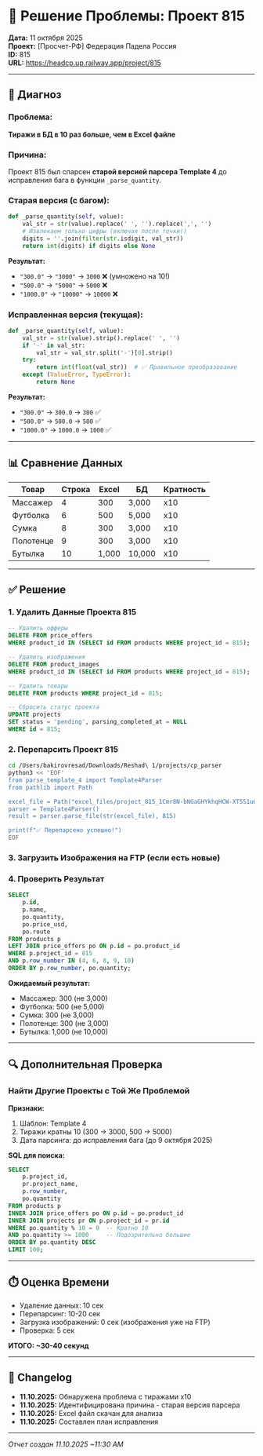 # 🔧 Решение Проблемы: Проект 815

**Дата:** 11 октября 2025  
**Проект:** [Просчет-РФ] Федерация Падела Россия  
**ID:** 815  
**URL:** https://headcp.up.railway.app/project/815

---

## 🎯 Диагноз

### Проблема:
**Тиражи в БД в 10 раз больше, чем в Excel файле**

### Причина:
Проект 815 был спарсен **старой версией парсера Template 4** до исправления бага в функции `_parse_quantity`.

### Старая версия (с багом):
```python
def _parse_quantity(self, value):
    val_str = str(value).replace(' ', '').replace(',', '')
    # Извлекаем только цифры (включая после точки!)
    digits = ''.join(filter(str.isdigit, val_str))
    return int(digits) if digits else None
```

**Результат:**
- `"300.0"` → `"3000"` → `3000` ❌ (умножено на 10!)
- `"500.0"` → `"5000"` → `5000` ❌
- `"1000.0"` → `"10000"` → `10000` ❌

### Исправленная версия (текущая):
```python
def _parse_quantity(self, value):
    val_str = str(value).strip().replace(' ', '')
    if '-' in val_str:
        val_str = val_str.split('-')[0].strip()
    try:
        return int(float(val_str))  # ✅ Правильное преобразование
    except (ValueError, TypeError):
        return None
```

**Результат:**
- `"300.0"` → `300.0` → `300` ✅
- `"500.0"` → `500.0` → `500` ✅
- `"1000.0"` → `1000.0` → `1000` ✅

---

## 📊 Сравнение Данных

| Товар | Строка | Excel | БД | Кратность |
|-------|--------|-------|-----|-----------|
| Массажер | 4 | 300 | 3,000 | x10 |
| Футболка | 6 | 500 | 5,000 | x10 |
| Сумка | 8 | 300 | 3,000 | x10 |
| Полотенце | 9 | 300 | 3,000 | x10 |
| Бутылка | 10 | 1,000 | 10,000 | x10 |

---

## ✅ Решение

### 1. Удалить Данные Проекта 815
```sql
-- Удалить офферы
DELETE FROM price_offers 
WHERE product_id IN (SELECT id FROM products WHERE project_id = 815);

-- Удалить изображения
DELETE FROM product_images 
WHERE product_id IN (SELECT id FROM products WHERE project_id = 815);

-- Удалить товары
DELETE FROM products WHERE project_id = 815;

-- Сбросить статус проекта
UPDATE projects 
SET status = 'pending', parsing_completed_at = NULL 
WHERE id = 815;
```

### 2. Перепарсить Проект 815
```bash
cd /Users/bakirovresad/Downloads/Reshad\ 1/projects/cp_parser
python3 << 'EOF'
from parse_template_4 import Template4Parser
from pathlib import Path

excel_file = Path("excel_files/project_815_1Cmr8N-bNGaGHYkhqHCW-XT5S1uoEaqjSuRcu68WSCBo.xlsx")
parser = Template4Parser()
result = parser.parse_file(str(excel_file), 815)

print(f"✅ Перепарсено успешно!")
EOF
```

### 3. Загрузить Изображения на FTP (если есть новые)

### 4. Проверить Результат
```sql
SELECT 
    p.id,
    p.name,
    po.quantity,
    po.price_usd,
    po.route
FROM products p
LEFT JOIN price_offers po ON p.id = po.product_id
WHERE p.project_id = 815
AND p.row_number IN (4, 6, 8, 9, 10)
ORDER BY p.row_number, po.quantity;
```

**Ожидаемый результат:**
- Массажер: 300 (не 3,000)
- Футболка: 500 (не 5,000)
- Сумка: 300 (не 3,000)
- Полотенце: 300 (не 3,000)
- Бутылка: 1,000 (не 10,000)

---

## 🔍 Дополнительная Проверка

### Найти Другие Проекты с Той Же Проблемой

**Признаки:**
1. Шаблон: Template 4
2. Тиражи кратны 10 (300 → 3000, 500 → 5000)
3. Дата парсинга: до исправления бага (до 9 октября 2025)

**SQL для поиска:**
```sql
SELECT 
    p.project_id,
    pr.project_name,
    p.row_number,
    po.quantity
FROM products p
INNER JOIN price_offers po ON p.id = po.product_id
INNER JOIN projects pr ON p.project_id = pr.id
WHERE po.quantity % 10 = 0  -- Кратно 10
AND po.quantity >= 1000     -- Подозрительно большие
ORDER BY po.quantity DESC
LIMIT 100;
```

---

## ⏱️ Оценка Времени

- Удаление данных: 10 сек
- Перепарсинг: 10-20 сек
- Загрузка изображений: 0 сек (изображения уже на FTP)
- Проверка: 5 сек

**ИТОГО: ~30-40 секунд**

---

## 📝 Changelog

- **11.10.2025:** Обнаружена проблема с тиражами x10
- **11.10.2025:** Идентифицирована причина - старая версия парсера
- **11.10.2025:** Excel файл скачан для анализа
- **11.10.2025:** Составлен план исправления

---

*Отчет создан 11.10.2025 ~11:30 AM*




